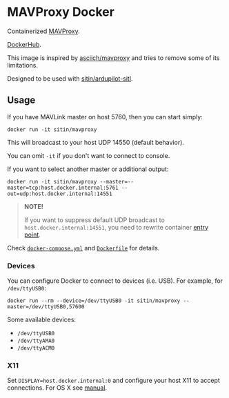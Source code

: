 MAVProxy Docker
===============

Containerized [MAVProxy](https://ardupilot.org/mavproxy/index.html).

[DockerHub](https://hub.docker.com/repository/docker/sitin/mavproxy).

This image is inspired by [asciich/mavproxy](https://hub.docker.com/r/asciich/mavproxy) and tries to remove some of its
limitations.

Designed to be used with [sitin/ardupilot-sitl](https://hub.docker.com/repository/docker/sitin/ardupilot-sitl).

Usage
-----

If you have MAVLink master on host 5760, then you can start simply:

```shell
docker run -it sitin/mavproxy
```

This will broadcast to your host UDP 14550 (default behavior).

You can omit `-it` if you don't want to connect to console.

If you want to select another master or additional output:

```shell
docker run -it sitin/mavproxy --master=--master=tcp:host.docker.internal:5761 --out=udp:host.docker.internal:14551
```

> **NOTE!**
>
> If you want to suppress default UDP broadcast to `host.docker.internal:14551`, you need to rewrite container 
> [entry point]([`Dockerfile`](Dockerfile)).

Check [`docker-compose.yml`](docker-compose.yml) and [`Dockerfile`](Dockerfile) for details.

### Devices

You can configure Docker to connect to devices (i.e. USB). For example, for `/dev/ttyUSB0`:

```shell
docker run --rm --device=/dev/ttyUSB0 -it sitin/mavproxy --master=/dev/ttyUSB0,57600
```

Some available devices:
 
- `/dev/ttyUSB0`
- `/dev/ttyAMA0`
- `/dev/ttyACM0`

### X11

Set `DISPLAY=host.docker.internal:0` and configure your host X11 to accept connections. For OS X see 
[manual](https://medium.com/@mreichelt/how-to-show-x11-windows-within-docker-on-mac-50759f4b65cb).
